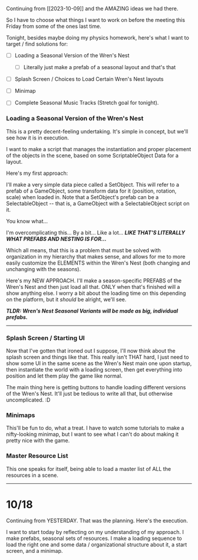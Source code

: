 Continuing from [[2023-10-09]] and the AMAZING ideas we had there.

So I have to choose what things I want to work on before the meeting this Friday from some of the ones last time.

Tonight, besides maybe doing my physics homework, here's what I want to target / find solutions for:
- [ ] Loading a Seasonal Version of the Wren's Nest
	- [ ] Literally just make a prefab of a seasonal layout and that's that
- [ ] Splash Screen / Choices to Load Certain Wren's Nest layouts
- [ ] Minimap
- [ ] Complete Seasonal Music Tracks (Stretch goal for tonight).


### Loading a Seasonal Version of the Wren's Nest
This is a pretty decent-feeling undertaking. It's simple in concept, but we'll see how it is in execution.

I want to make a script that manages the instantiation and proper placement of the objects in the scene, based on some ScriptableObject Data for a layout.

Here's my first approach:

I'll make a very simple data piece called a SetObject. This will refer to a prefab of a GameObject, some transform data for it (position, rotation, scale) when loaded in.
	Note that a SetObject's prefab can be a SelectableObject -- that is, a GameObject with a SelectableObject script on it.

You know what...

I'm overcomplicating this... By a bit... Like a lot... ***LIKE THAT'S LITERALLY WHAT PREFABS AND NESTING IS FOR...***

Which all means, that this is a problem that must be solved with organization in my hierarchy that makes sense, and allows for me to more easily customize the ELEMENTS within the Wren's Nest (both changing and unchanging with the seasons).

Here's my NEW APPROACH. I'll make a season-specific PREFABS of the Wren's Nest and then just load all that. ONLY when that's finished will a show anything else. I worry a bit about the loading time on this depending on the platform, but it *should* be alright, we'll see.

***TLDR: Wren's Nest Seasonal Variants will be made as big, individual prefabs.***

---

### Splash Screen / Starting UI
Now that I've gotten that ironed out I suppose, I'll now think about the splash screen and things like that.
This really isn't THAT hard, I just need to show some UI in the same scene as the Wren's Nest main one upon startup, then instantiate the world with a loading screen, then get everything into position and let them play the game like normal.

The main thing here is getting buttons to handle loading different versions of the Wren's Nest. It'll just be tedious to write all that, but otherwise uncomplicated. :D

### Minimaps
This'll be fun to do, what a treat. I have to watch some tutorials to make a nifty-looking minimap, but I want to see what I can't do about making it pretty nice with the game.

### Master Resource List
This one speaks for itself, being able to load a master list of ALL the resources in a scene.

---
# 10/18

Continuing from YESTERDAY. That was the planning. Here's the execution.

I want to start today by reflecting on my understanding of my approach. I make prefabs, seasonal sets of resources. I make a loading sequence to load the right one and some data / organizational structure about it, a start screen, and a minimap.